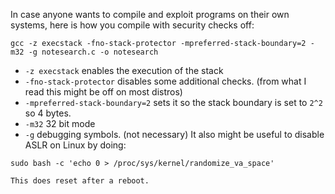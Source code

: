 In case anyone wants to compile and exploit programs on their own systems, here is how you compile with security checks off:

```
gcc -z execstack -fno-stack-protector -mpreferred-stack-boundary=2 -m32 -g notesearch.c -o notesearch
```

- `-z execstack` enables the execution of the stack 
- `-fno-stack-protector` disables some additional checks. (from what I read this might be off on most distros) 
- `-mpreferred-stack-boundary=2` sets it so the stack boundary is set to `2^2` so 4 bytes. 
- `-m32` 32 bit mode 
- `-g` debugging symbols. (not necessary) It also might be useful to disable ASLR on Linux by doing:

```
sudo bash -c 'echo 0 > /proc/sys/kernel/randomize_va_space'
```

```ad-warning
This does reset after a reboot.
```
